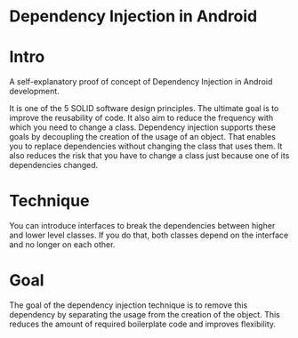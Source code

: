 # Dependency Injection in Android

# Intro
A self-explanatory proof of concept of Dependency Injection in Android development.

It is one of the 5 SOLID software design principles. The ultimate goal is to improve the reusability of code.
It also aim to reduce the frequency with which you need to change a class. Dependency injection supports these goals by decoupling the creation of the usage of an object.
That enables you to replace dependencies without changing the class that uses them.
It also reduces the risk that you have to change a class just because one of its dependencies changed.

# Technique
You can introduce interfaces to break the dependencies between higher and lower level classes.
If you do that, both classes depend on the interface and no longer on each other.

# Goal
The goal of the dependency injection technique is to remove this dependency by separating the usage from the creation of the object. 
This reduces the amount of required boilerplate code and improves flexibility.
